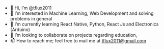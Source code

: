 - 👋 Hi, I’m @tflux2011
- 👀 I’m interested in Machine Learning, Web Development and solving problems in general
- 🌱 I’m currently learning React Native, Python, React Js and Electronics (Arduino)
- 💞️ I’m looking to collaborate on projects regarding education, 
- 📫 How to reach me; feel free to mail me at tflux2011@gmail.com

<!---
tflux2011/tflux2011 is a ✨ special ✨ repository because its `README.md` (this file) appears on your GitHub profile.
You can click the Preview link to take a look at your changes.
--->
